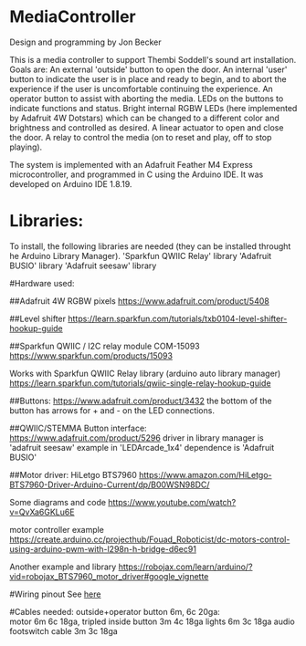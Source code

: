 # MediaController

Design and programming by Jon Becker

This is a media controller to support Thembi Soddell's sound art installation.
Goals are:
An external 'outside' button to open the door.
An internal 'user' button to indicate the user is in place and ready to begin, and to abort the experience if the user is uncomfortable continuing the experience.
An operator button to assist with aborting the media.
LEDs on the buttons to indicate functions and status.
Bright internal RGBW LEDs (here implemented by Adafruit 4W Dotstars) which can be changed to a different color and brightness and controlled as desired.
A linear actuator to open and close the door.
A relay to control the media (on to reset and play, off to stop playing).

The system is implemented with an Adafruit Feather M4 Express microcontroller, and programmed in C using the Arduino IDE.
It was developed on Arduino IDE 1.8.19.
# Libraries:
To install, the following libraries are needed (they can be installed throught he Arduino Library Manager).
'Sparkfun QWIIC Relay' library
'Adafruit BUSIO' library
'Adafruit seesaw' library

#Hardware used:

##Adafruit 4W RGBW pixels
https://www.adafruit.com/product/5408

##Level shifter
https://learn.sparkfun.com/tutorials/txb0104-level-shifter-hookup-guide

##Sparkfun QWIIC / I2C relay module
COM-15093
https://www.sparkfun.com/products/15093

Works with Sparkfun QWIIC Relay library  (arduino auto library manager)
https://learn.sparkfun.com/tutorials/qwiic-single-relay-hookup-guide

##Buttons:
https://www.adafruit.com/product/3432
the bottom of the button has arrows for + and - on the LED connections.

##QWIIC/STEMMA Button interface:
https://www.adafruit.com/product/5296
driver in library manager is 'adafruit seesaw'
example in 'LEDArcade_1x4'
dependence is 'Adafruit BUSIO'

##Motor driver:
HiLetgo BTS7960
https://www.amazon.com/HiLetgo-BTS7960-Driver-Arduino-Current/dp/B00WSN98DC/

Some diagrams and code 
https://www.youtube.com/watch?v=QvXa6GKLu6E

motor controller example
https://create.arduino.cc/projecthub/Fouad_Roboticist/dc-motors-control-using-arduino-pwm-with-l298n-h-bridge-d6ec91

Another example and library
https://robojax.com/learn/arduino/?vid=robojax_BTS7960_motor_driver#google_vignette

#Wiring pinout
See [here](https://docs.google.com/spreadsheets/d/1ZAK95VV2u1BcN2Gdv8SZK7Fb-S8OxHLf3jOhQMFysT0/edit?usp=sharing)

#Cables needed:
 outside+operator button 6m,     6c 20ga:    
 motor 6m                 6c 18ga, tripled
 inside button  3m    4c 18ga
 lights 6m                  3c 18ga
 audio footswitch cable 3m    3c 18ga
